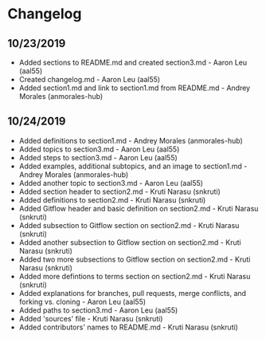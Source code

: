 # Changelog

## 10/23/2019
* Added sections to README.md and created section3.md - Aaron Leu (aal55)
* Created changelog.md - Aaron Leu (aal55)
* Added section1.md and link to section1.md from README.md - Andrey Morales (anmorales-hub)

## 10/24/2019
* Added definitions to section1.md - Andrey Morales (anmorales-hub)
* Added topics to section3.md - Aaron Leu (aal55)
* Added steps to section3.md - Aaron Leu (aal55)
* Added examples, additional subtopics, and an image to section1.md - Andrey Morales (anmorales-hub)
* Added another topic to section3.md - Aaron Leu (aal55)
* Added section header to section2.md - Kruti Narasu (snkruti)
* Added definitions to section2.md - Kruti Narasu (snkruti)
* Added Gitflow header and basic definition on section2.md - Kruti Narasu (snkruti)
* Added subsection to Gitflow section on section2.md - Kruti Narasu (snkruti)
* Added another subsection to Gitflow section on section2.md - Kruti Narasu (snkruti)
* Added two more subsections to Gitflow section on section2.md - Kruti Narasu (snkruti)
* Added more defintions to terms section on section2.md - Kruti Narasu (snkruti)
* Added explanations for branches, pull requests, merge conflicts, and forking vs. cloning - Aaron Leu (aal55)
* Added paths to section3.md - Aaron Leu (aal55)
* Added 'sources' file - Kruti Narasu (snkruti)
* Added contributors' names to README.md - Kruti Narasu (snkruti)
